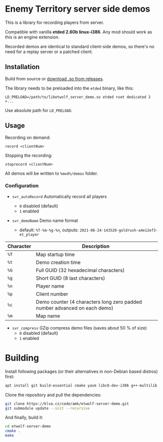 # Enemy Territory server side demos

This is a library for recording players from server.

Compatible with vanilla **etded 2.60b linux-i386**. Any mod should work as this is an engine extension.

Recorded demos are identical to standard client-side demos, so there's no need for a replay server or a patched client.

## Installation

Build from source or [download .so from releases](https://klva.cz/code/amk/etwolf-server-demo/releases).

The library needs to be preloaded into the `etded` binary, like this:

~~~
LD_PRELOAD=/path/to/libetwolf_server_demo.so etded +set dedicated 2 +...
~~~

Use absolute path for `LD_PRELOAD`.

## Usage

Recording on demand:

~~~
record <clientNum>
~~~

Stopping the recording:

~~~
stoprecord <clientNum>
~~~

All demos will be written to `%mod%/demos` folder.

### Configuration

- `svr_autoRecord` Automatically record all players
    - `0` disabled (default)
    - `1` enabled

- `svr_demoName` Demo name format
    - default: `%T-%m-%g-%n`, outputs: `2021-06-24-143520-goldrush-a4e12ef3-et_player`

| Character | Description                                                               |
|-----------|---------------------------------------------------------------------------|
| `%T`      | Map startup time                                                          |
| `%t`      | Demo creation time                                                        |
| `%G`      | Full GUID (32 hexadecimal characters)                                     |
| `%g`      | Short GUID (8 last characters)                                            |
| `%n`      | Player name                                                               |
| `%p`      | Client number                                                             |
| `%c`      | Demo counter (4 characters long zero padded number advanced on each demo) |
| `%m`      | Map name                                                                  |

- `svr_compress` GZip compress demo files (saves about 50 % of size)
  - `0` disabled (default)
  - `1` enabled

# Building

Install following packages (or their alternatives in non-Debian based distros) first:

~~~bash
apt install git build-essential cmake yasm libc6-dev-i386 g++-multilib
~~~

Clone the repository and pull the dependencies:

~~~bash
git clone https://klva.cz/code/amk/etwolf-server-demo.git
git submodule update --init --recursive
~~~

And finally, build it:

~~~bash
cd etwolf-server-demo
cmake .
make
~~~